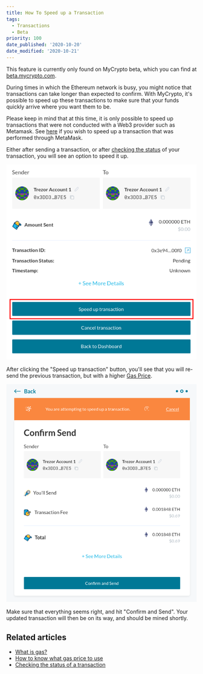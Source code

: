```yaml
---
title: How To Speed up a Transaction
tags:
  - Transactions
  - Beta
priority: 100
date_published: '2020-10-20'
date_modified: '2020-10-21'
---
```


<Alert>

This feature is currently only found on MyCrypto beta, which you can find at [beta.mycrypto.com](https://beta.mycrypto.com/).

</Alert>

During times in which the Ethereum network is busy, you might notice that transactions can take longer than expected to confirm. With MyCrypto, it's possible to speed up these transactions to make sure that your funds quickly arrive where you want them to be.

Please keep in mind that at this time, it is only possible to speed up transactions that were not conducted with a Web3 provider such as Metamask. See [here](https://metamask.zendesk.com/hc/en-us/articles/360015489251-How-to-Speed-Up-or-Cancel-a-Pending-Transaction) if you wish to speed up a transaction that was performed through MetaMask.

Either after sending a transaction, or after [checking the status](/how-to/sending/checking-the-status-of-a-transaction) of your transaction, you will see an option to speed it up.

![Pending transaction overview](../../assets/how-to/sending/how-to-speed-up-a-transaction/pending-overview.png)

After clicking the "Speed up transaction" button, you'll see that you will re-send the previous transaction, but with a higher [Gas Price](/how-to/sending/how-to-know-what-gas-price-to-use).

![Confirm updated transaction](../../assets/how-to/sending/how-to-speed-up-a-transaction/confirm-updated-transaction.png)

Make sure that everything seems right, and hit "Confirm and Send". Your updated transaction will then be on its way, and should be mined shortly.

## Related articles

- [What is gas?](/general-knowledge/ethereum-blockchain/what-is-gas)
- [How to know what gas price to use](/how-to/sending/how-to-know-what-gas-price-to-use)
- [Checking the status of a transaction](/how-to/sending/checking-the-status-of-a-transaction)
